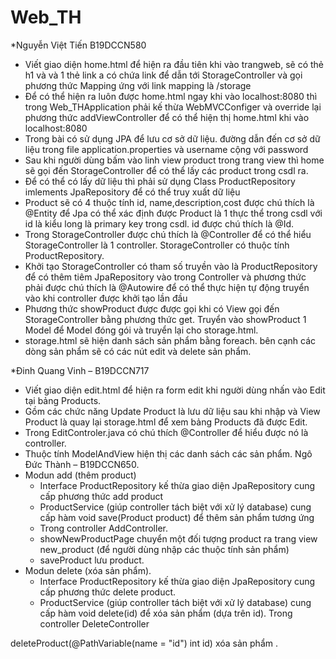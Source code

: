 # Web_TH
*Nguyễn Việt Tiến B19DCCN580
- Viết giao diện home.html để hiện ra đầu tiên khi vào trangweb, sẽ có thẻ h1 và và 1 thẻ link a có chứa link để dẫn tới StorageController và gọi phương thức Mapping ứng với link mapping là /storage
- Để có thể hiện ra luôn được home.html ngay khi vào localhost:8080 thì trong Web_THApplication phải kế thừa WebMVCConfiger và override lại phương thức addViewController để có thể hiện thị home.html khi vào localhost:8080  
- Trong bài có sử dụng JPA để lưu cơ sở dữ liệu. đường dẫn đến cơ sở dữ liệu trong file application.properties và username cộng với password
- Sau khi người dùng bấm vào linh view product trong trang view thì home sẽ gọi đến StorageController để có thể lấy các product trong csdl ra. 
- Để có thể có lấy dữ liệu thì phải sử dụng Class ProductRepository imlements JpaRepository để có thể truy xuất dữ liệu 
- Product sẽ có 4 thuộc tính id, name,description,cost được chú thích là @Entity để Jpa có thể xác định được Product là 1 thực thể trong csdl với id là kiểu long  là primary key trong csdl. id được chú thích là @Id.
- Trong StorageController được chú thích là @Controller để có thể hiểu StorageController là 1 controller. StorageController có thuộc tính ProductRepository.
- Khởi tạo StorageController có tham số truyền vào là ProductRepository để có thêm tiêm JpaRepository vào trong Controller và phương thức phải được chú thích là @Autowire để có thể thực hiện tự động truyển vào khi controller được khởi tạo lần đầu
- Phương thức showProduct được được gọi khi có View gọi đến StorageController bằng phương thức get. Truyển vào showProduct 1 Model để Model đóng gói và truyển lại cho storage.html.
- storage.html sẽ hiện danh sách sản phẩm bằng foreach. bên cạnh các dòng sản phẩm sẽ có các nút edit và delete sản phẩm.

*Đinh Quang Vinh – B19DCCN717  
- Viết giao diện edit.html để hiện ra form edit khi người dùng nhấn vào Edit tại bảng Products.  
- Gồm các chức năng Update Product là lưu dữ liệu sau khi nhập và View Product là quay lại storage.html để xem bảng Products đã được Edit. 
-  Trong EditControler.java có chú thích @Controller để hiểu được nó là controller. 
-  Thuộc tính ModelAndView hiện thị các danh sách các sản phẩm.
Ngô Đức Thành – B19DCCN650. 
- Modun add (thêm product)  
    - Interface ProductRepository kế thừa giao diện JpaRepository cung cấp phương thức add product  
    - ProductService (giúp controller tách biệt với xử lý database) cung cấp hàm void save(Product product) để thêm sản phẩm tương ứng 
    - Trong controller AddController. 
    - showNewProductPage chuyển một đối tượng product ra trang view new_product (để người dùng nhập các thuộc tính sản phẩm) 
    - saveProduct lưu product. 
- Modun delete (xóa sản phẩm). 
    - Interface ProductRepository kế thừa giao diện JpaRepository cung cấp phương thức delete product. 
    - ProductService (giúp controller tách biệt với xử lý database) cung cấp hàm void delete(id) để xóa sản phẩm (dựa trên id). 
Trong controller DeleteController 

deleteProduct(@PathVariable(name = "id") int id) xóa sản phẩm . 

 

